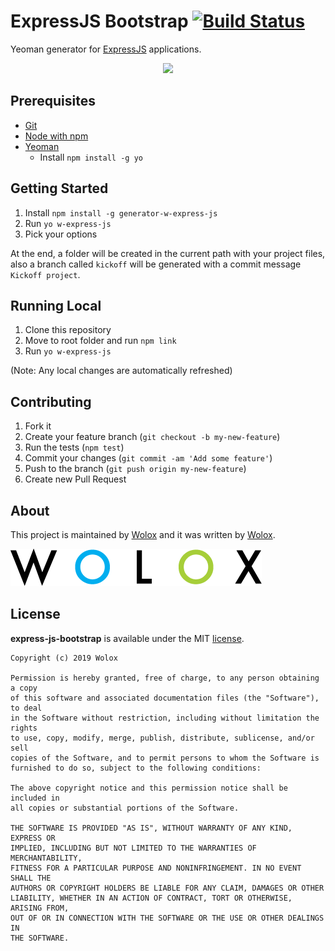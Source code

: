 # ExpressJS Bootstrap [![Build Status](https://api.travis-ci.org/Wolox/express-js-bootstrap.png)](https://travis-ci.org/Wolox/express-js-bootstrap)

Yeoman generator for [ExpressJS](expressjs.com) applications.

<p align="center"><img src="./img/demo.gif?raw=true"/></p>

## Prerequisites

- [Git](https://git-scm.com/book/en/v2/Getting-Started-Installing-Git)
- [Node with npm](https://github.com/creationix/nvm#install-script)
- [Yeoman](https://yeoman.io) 
  - Install `npm install -g yo`

## Getting Started

1. Install `npm install -g generator-w-express-js`
2. Run `yo w-express-js`
3. Pick your options

At the end, a folder will be created in the current path with your project files, also a branch called `kickoff` will be generated with a commit message `Kickoff project`.

## Running Local

1. Clone this repository
2. Move to root folder and run `npm link`
3. Run `yo w-express-js`

(Note: Any local changes are automatically refreshed)

## Contributing

1. Fork it
2. Create your feature branch (`git checkout -b my-new-feature`)
3. Run the tests (`npm test`)
4. Commit your changes (`git commit -am 'Add some feature'`)
5. Push to the branch (`git push origin my-new-feature`)
6. Create new Pull Request

## About

This project is maintained by [Wolox](https://github.com/wolox) and it was written by [Wolox](http://www.wolox.com.ar).

![Wolox](https://raw.githubusercontent.com/Wolox/press-kit/master/logos/logo_banner.png)

## License

**express-js-bootstrap** is available under the MIT [license](LICENSE.md).

    Copyright (c) 2019 Wolox

    Permission is hereby granted, free of charge, to any person obtaining a copy
    of this software and associated documentation files (the "Software"), to deal
    in the Software without restriction, including without limitation the rights
    to use, copy, modify, merge, publish, distribute, sublicense, and/or sell
    copies of the Software, and to permit persons to whom the Software is
    furnished to do so, subject to the following conditions:

    The above copyright notice and this permission notice shall be included in
    all copies or substantial portions of the Software.

    THE SOFTWARE IS PROVIDED "AS IS", WITHOUT WARRANTY OF ANY KIND, EXPRESS OR
    IMPLIED, INCLUDING BUT NOT LIMITED TO THE WARRANTIES OF MERCHANTABILITY,
    FITNESS FOR A PARTICULAR PURPOSE AND NONINFRINGEMENT. IN NO EVENT SHALL THE
    AUTHORS OR COPYRIGHT HOLDERS BE LIABLE FOR ANY CLAIM, DAMAGES OR OTHER
    LIABILITY, WHETHER IN AN ACTION OF CONTRACT, TORT OR OTHERWISE, ARISING FROM,
    OUT OF OR IN CONNECTION WITH THE SOFTWARE OR THE USE OR OTHER DEALINGS IN
    THE SOFTWARE.

